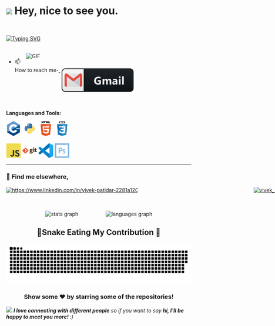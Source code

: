 <h1><img src="https://emojis.slackmojis.com/emojis/images/1531849430/4246/blob-sunglasses.gif?1531849430" width="30"/> Hey, nice to see you.</h1>

<p align="left"> 

<br>
 
 
[![Typing SVG](https://readme-typing-svg.herokuapp.com?font=Architects+Daughter&color=36d2df&size=33&lines=Hey!+I'm+Vivek+patidar.....;AI-ML+Enthusiast;and+Aspiring+Cpp+Programmer;Congratulations+you+found+me;on+github😎)](https://git.io/typing-svg)

<br>

<!-- https://media.giphy.com/media/SWoSkN6DxTszqIKEqv/giphy.gif -->
<!-- <img align="right" height="400" width="500" alt="GIF" src="https://miro.medium.com/max/1360/1*IRGHmiGsa16stedQvIaZfw.gif" /> -->

<img align="right" alt="GIF"  width=450px src="https://media0.giphy.com/media/RbDKaczqWovIugyJmW/200w.webp?cid=ecf05e47henwukev8wk23d6ie3y7gvo3xws6yx3530p0a9ly&rid=200w.webp&ct=g" />

 - 📫 How to reach me-<a href="mailto:vivekpatidar549@gmail.com">
    <img src="https://raw.githubusercontent.com/AbhishekMaira10/AbhishekMaira10/master/Resources/svg/gmail.svg" align="center" color="FFA500" alt="GMAIL" style="vertical-align:top; margin:4px">
  </a>

 
 <br>


**Languages and Tools:**
<br>


<code><img height="40" src="https://raw.githubusercontent.com/devicons/devicon/master/icons/cplusplus/cplusplus-original.svg"></code>
<code><img height="40" src="https://raw.githubusercontent.com/github/explore/80688e429a7d4ef2fca1e82350fe8e3517d3494d/topics/python/python.png"></code>
<code><img height = "40" src = "https://raw.githubusercontent.com/github/explore/80688e429a7d4ef2fca1e82350fe8e3517d3494d/topics/html/html.png"></code>
<code><img height = "40" src = "https://raw.githubusercontent.com/github/explore/80688e429a7d4ef2fca1e82350fe8e3517d3494d/topics/css/css.png"></code><br><br>
<code><img height="40" src="https://raw.githubusercontent.com/devicons/devicon/master/icons/javascript/javascript-original.svg"></code>
<code><img height="40" src="https://raw.githubusercontent.com/github/explore/80688e429a7d4ef2fca1e82350fe8e3517d3494d/topics/git/git.png"></code>
<code><img height="40" src="https://raw.githubusercontent.com/github/explore/80688e429a7d4ef2fca1e82350fe8e3517d3494d/topics/visual-studio-code/visual-studio-code.png"></code>
<code><img height="40" src="https://raw.githubusercontent.com/devicons/devicon/master/icons/photoshop/photoshop-line.svg"></code>


---
### 📢 Find me elsewhere,
<p style="white-space: nowrap;">
   <a href="https://www.linkedin.com/in/vivek-patidar-2281a1209/" target="blank" style="display: inline-block; margin-right: 300px;">
    <img align="center" src="https://raw.githubusercontent.com/rahuldkjain/github-profile-readme-generator/master/src/images/icons/Social/linked-in-alt.svg" alt="https://www.linkedin.com/in/vivek-patidar-2281a1209/" height="30" width="30" />
  </a>&nbsp;&nbsp;&nbsp;

  <a href="https://instagram.com/vivek_patidar__" target="blank" style="display: inline-block; margin-right: 300px;">
    <img align="center" src="https://raw.githubusercontent.com/rahuldkjain/github-profile-readme-generator/master/src/images/icons/Social/instagram.svg" alt="vivek_patidar__" height="30" width="30" />&nbsp;&nbsp;&nbsp;
  </a>
    
  <a href="https://discord.gg/Vivek#8596" target="blank" style="display: inline-block; margin-right: 300px;">
    <img align="center" src="https://raw.githubusercontent.com/rahuldkjain/github-profile-readme-generator/master/src/images/icons/Social/discord.svg" alt="Vivek#8596" height="30" width="30" />&nbsp;&nbsp;&nbsp;
  </a>
  
  <a href="https://www.leetcode.com/vivekpatidar549" target="blank" style="display: inline-block; margin-right: 30px;">
    <img align="center" src="https://raw.githubusercontent.com/rahuldkjain/github-profile-readme-generator/master/src/images/icons/Social/leet-code.svg" alt="vivekpatidar549" height="30" width="30" />&nbsp;&nbsp;&nbsp;
  </a>
  
  <a href="https://auth.geeksforgeeks.org/user/https://auth.geeksforgeeks.org/user/vivekpatidar549/practice" target="blank" style="display: inline-block; margin-right: 10px;">
    <img align="center" src="https://raw.githubusercontent.com/rahuldkjain/github-profile-readme-generator/master/src/images/icons/Social/geeks-for-geeks.svg" alt="https://auth.geeksforgeeks.org/user/vivekpatidar549/practice" height="30" width="30" />&nbsp;&nbsp;&nbsp;
  </a>
 
</p>
<br><br>





<div align="center">
  <img src="https://github-readme-stats.vercel.app/api?username=vivekpatidar549&hide_title=false&hide_rank=false&show_icons=true&include_all_commits=true&count_private=true&disable_animations=false&theme=dracula&locale=en&hide_border=false" height="150" alt="stats graph"  />&nbsp;&nbsp;&nbsp;&nbsp;&nbsp;&nbsp;&nbsp;&nbsp;&nbsp;&nbsp;&nbsp;&nbsp;&nbsp;&nbsp;&nbsp;&nbsp;&nbsp;&nbsp;
  <img src="https://github-readme-stats.vercel.app/api/top-langs?username=vivekpatidar549&locale=en&hide_title=false&layout=compact&card_width=320&langs_count=5&theme=dracula&hide_border=false" height="150" alt="languages graph"  />
</div>



<h2 align="center" >🐍Snake Eating My Contribution 🐍</h2><p align="center">
<a> <img src="https://raw.githubusercontent.com/vivekpatidar549/vivekpatidar549/output/snake.svg" alt="Snake animation" />
</a> 

<h3 align="center" >Show some ❤️ by starring some of the repositories!</h3>

<img  src="https://media.giphy.com/media/LnQjpWaON8nhr21vNW/giphy.gif" width="60"> <em><b>I love connecting with different people</b> so if you want to say <b>hi, I'll be happy to meet you more!</b> :)</em>


